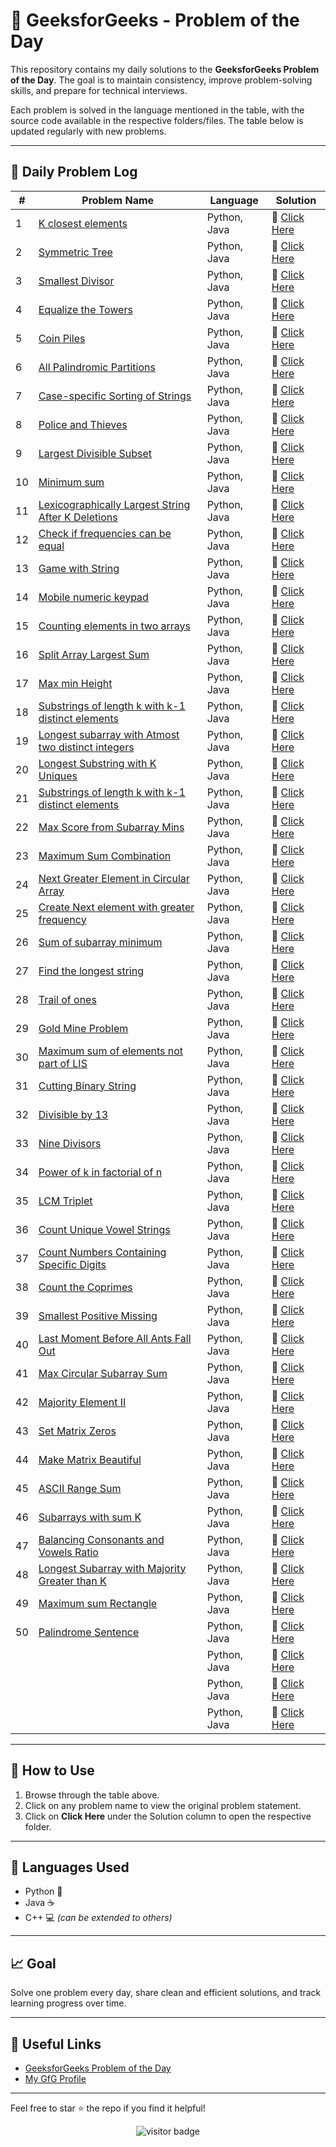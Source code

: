 # 🧠 GeeksforGeeks - Problem of the Day

This repository contains my daily solutions to the **GeeksforGeeks Problem of the Day**. The goal is to maintain consistency, improve problem-solving skills, and prepare for technical interviews.

Each problem is solved in the language mentioned in the table, with the source code available in the respective folders/files. The table below is updated regularly with new problems.

---

## 📅 Daily Problem Log

| #  | Problem Name | Language       | Solution        |
|----|--------------|----------------|-----------------|
| 1  | [K closest elements]() | Python, Java | 📂 [Click Here](./K_closest_elements) |
| 2  | [Symmetric Tree](https://www.geeksforgeeks.org/problems/symmetric-tree/1) | Python, Java | 📂 [Click Here](https://github.com/Vaibhav-12521/Problem-of-the-day-geeksforgeeks-/blob/main/Symmetric%20Tree.md) |
| 3  | [Smallest Divisor](https://www.geeksforgeeks.org/problems/smallest-divisor/1) | Python, Java | 📂 [Click Here](https://github.com/Vaibhav-12521/Problem-of-the-day-geeksforgeeks-/blob/main/Smallest%20Divisor.md) |
| 4  | [Equalize the Towers](https://www.geeksforgeeks.org/problems/equalize-the-towers2804/1) | Python, Java | 📂 [Click Here](https://github.com/Vaibhav-12521/Problem-of-the-day-geeksforgeeks-/blob/main/Equalize%20the%20Towers.md) |
| 5  | [Coin Piles](https://www.geeksforgeeks.org/problems/coin-piles5152/1) | Python, Java | 📂 [Click Here](https://github.com/Vaibhav-12521/Problem-of-the-day-geeksforgeeks-/blob/main/Coin%20Piles.md) |
| 6  | [All Palindromic Partitions](https://www.geeksforgeeks.org/problems/find-all-possible-palindromic-partitions-of-a-string/1) | Python, Java | 📂 [Click Here](https://github.com/Vaibhav-12521/Problem-of-the-day-geeksforgeeks-/blob/main/All%20Palindromic%20Partitions.md) |
| 7  | [Case-specific Sorting of Strings](https://www.geeksforgeeks.org/problems/case-specific-sorting-of-strings4845/1) | Python, Java | 📂 [Click Here](https://github.com/Vaibhav-12521/Problem-of-the-day-geeksforgeeks-/blob/main/Case-specific%20Sorting%20of%20Strings.md) |
| 8  | [Police and Thieves](https://www.geeksforgeeks.org/problems/police-and-thieves--141631/1) | Python, Java | 📂 [Click Here](https://github.com/Vaibhav-12521/Problem-of-the-day-geeksforgeeks-/blob/main/Police%20and%20Thieves.md) |
| 9  | [Largest Divisible Subset](https://www.geeksforgeeks.org/problems/largest-divisible-subset--170643/1) | Python, Java | 📂 [Click Here](https://github.com/Vaibhav-12521/Problem-of-the-day-geeksforgeeks-/blob/main/Largest%20Divisible%20Subset.md) |
| 10  | [Minimum sum](https://www.geeksforgeeks.org/problems/minimum-sum4058/1) | Python, Java | 📂 [Click Here](https://github.com/Vaibhav-12521/Problem-of-the-day-geeksforgeeks-/blob/main/Minimum%20sum.md) |
| 11  | [Lexicographically Largest String After K Deletions](https://www.geeksforgeeks.org/problems/lexicographically-largest-string-after-deleting-k-characters/1) | Python, Java | 📂 [Click Here](https://github.com/Vaibhav-12521/Problem-of-the-day-geeksforgeeks-/blob/main/Lexicographically%20Largest%20String%20After%20K%20Deletions.md) |
| 12  | [Check if frequencies can be equal](https://www.geeksforgeeks.org/problems/check-frequencies4211/1) | Python, Java | 📂 [Click Here](https://github.com/Vaibhav-12521/Problem-of-the-day-geeksforgeeks-/blob/main/Check%20if%20frequencies%20can%20be%20equal.md) |
| 13  | [Game with String](https://www.geeksforgeeks.org/problems/game-with-string4100/1) | Python, Java | 📂 [Click Here](https://github.com/Vaibhav-12521/Problem-of-the-day-geeksforgeeks-/blob/main/Game%20with%20String.md) |
| 14  | [Mobile numeric keypad](https://www.geeksforgeeks.org/problems/mobile-numeric-keypad5456/1) | Python, Java | 📂 [Click Here](https://github.com/Vaibhav-12521/Problem-of-the-day-geeksforgeeks-/blob/main/Mobile%20numeric%20keypad.md) |
| 15  | [Counting elements in two arrays](https://www.geeksforgeeks.org/problems/counting-elements-in-two-arrays/1) | Python, Java | 📂 [Click Here](https://github.com/Vaibhav-12521/Problem-of-the-day-geeksforgeeks-/blob/main/Counting%20elements%20in%20two%20arrays.md) |
| 16  | [Split Array Largest Sum](https://www.geeksforgeeks.org/problems/split-array-largest-sum--141634/1) | Python, Java | 📂 [Click Here](https://github.com/Vaibhav-12521/Problem-of-the-day-geeksforgeeks-/blob/main/Split%20Array%20Largest%20Sum.md) |
| 17  | [Max min Height](https://www.geeksforgeeks.org/problems/max-min-height--170647/1) | Python, Java | 📂 [Click Here](https://github.com/Vaibhav-12521/Problem-of-the-day-geeksforgeeks-/blob/main/Max%20min%20Height.md) |
| 18  | [Substrings of length k with k-1 distinct elements](https://www.geeksforgeeks.org/problems/substrings-of-length-k-with-k-1-distinct-elements/1) | Python, Java | 📂 [Click Here](https://github.com/Vaibhav-12521/Problem-of-the-day-geeksforgeeks-/blob/main/Substrings%20of%20length%20k%20with%20k-1%20distinct%20elements.md) |
| 19  | [Longest subarray with Atmost two distinct integers](https://www.geeksforgeeks.org/problems/fruit-into-baskets-1663137462/1) | Python, Java | 📂 [Click Here](https://github.com/Vaibhav-12521/Problem-of-the-day-geeksforgeeks-/blob/main/Longest%20subarray%20with%20Atmost%20two%20distinct%20integers.md) |
| 20  | [Longest Substring with K Uniques](https://www.geeksforgeeks.org/problems/longest-k-unique-characters-substring0853/1) | Python, Java | 📂 [Click Here](https://github.com/Vaibhav-12521/Problem-of-the-day-geeksforgeeks-/blob/main/Longest%20Substring%20with%20K%20Uniques.md) |
| 21  | [Substrings of length k with k-1 distinct elements](https://www.geeksforgeeks.org/problems/subarrays-with-at-most-k-distinct-integers/1) | Python, Java | 📂 [Click Here](https://github.com/Vaibhav-12521/Problem-of-the-day-geeksforgeeks-/blob/main/Subarrays%20With%20At%20Most%20K%20Distinct%20Integers.md) |
| 22  | [Max Score from Subarray Mins](https://www.geeksforgeeks.org/problems/max-sum-in-sub-arrays0824/1) | Python, Java | 📂 [Click Here](https://github.com/Vaibhav-12521/Problem-of-the-day-geeksforgeeks-/blob/main/Max%20Score%20from%20Subarray%20Mins.md) |
| 23  | [Maximum Sum Combination](https://www.geeksforgeeks.org/problems/maximum-sum-combination/1) | Python, Java | 📂 [Click Here](https://github.com/Vaibhav-12521/Problem-of-the-day-geeksforgeeks-/blob/main/Maximum%20Sum%20Combination.md) |
| 24  | [Next Greater Element in Circular Array](https://www.geeksforgeeks.org/problems/next-greater-element/1) | Python, Java | 📂 [Click Here](https://github.com/Vaibhav-12521/Problem-of-the-day-geeksforgeeks-/blob/main/Next%20Greater%20Element%20in%20Circular%20Array.md) |
| 25  | [Create Next element with greater frequency](https://www.geeksforgeeks.org/problems/next-element-with-greater-frequency--170637/1) | Python, Java | 📂 [Click Here](https://github.com/Vaibhav-12521/Problem-of-the-day-geeksforgeeks-/blob/main/Next%20element%20with%20greater%20frequency.md) |
| 26  | [Sum of subarray minimum](https://www.geeksforgeeks.org/problems/sum-of-subarray-minimum/1) | Python, Java | 📂 [Click Here](https://github.com/Vaibhav-12521/Problem-of-the-day-geeksforgeeks-/blob/main/Sum%20of%20subarray%20minimum.md) |
| 27  | [Find the longest string](https://www.geeksforgeeks.org/problems/find-the-longest-string--170645/1) | Python, Java | 📂 [Click Here](https://github.com/Vaibhav-12521/Problem-of-the-day-geeksforgeeks-/blob/main/Find%20the%20longest%20string.md) |
| 28  | [Trail of ones](https://www.geeksforgeeks.org/problems/trail-of-ones3242/1) | Python, Java | 📂 [Click Here](https://github.com/Vaibhav-12521/Problem-of-the-day-geeksforgeeks-/blob/main/Trail%20of%20ones.md) |
| 29  | [Gold Mine Problem](https://www.geeksforgeeks.org/problems/gold-mine-problem2608/1) | Python, Java | 📂 [Click Here](https://github.com/Vaibhav-12521/Problem-of-the-day-geeksforgeeks-/blob/main/Gold%20Mine%20Problem.md) |
| 30  | [Maximum sum of elements not part of LIS](https://www.geeksforgeeks.org/problems/maximum-sum-of-elements-not-part-of-lis/1) | Python, Java | 📂 [Click Here](https://github.com/Vaibhav-12521/Problem-of-the-day-geeksforgeeks-/blob/main/Maximum%20sum%20of%20elements%20not%20part%20of%20LIS.md) |
| 31  | [Cutting Binary String](https://www.geeksforgeeks.org/problems/cutting-binary-string1342/1) | Python, Java | 📂 [Click Here](https://github.com/Vaibhav-12521/Problem-of-the-day-geeksforgeeks-/blob/main/Cutting%20Binary%20String.md) |
| 32  | [Divisible by 13](https://www.geeksforgeeks.org/problems/divisible-by-13/1) | Python, Java | 📂 [Click Here](https://github.com/Vaibhav-12521/Problem-of-the-day-geeksforgeeks-/blob/main/Divisible%20by%2013.md) |
| 33  | [Nine Divisors](https://www.geeksforgeeks.org/problems/nine-divisors3751/1) | Python, Java | 📂 [Click Here](https://github.com/Vaibhav-12521/Problem-of-the-day-geeksforgeeks-/blob/main/Nine%20Divisors.md) |
| 34  | [Power of k in factorial of n](https://www.geeksforgeeks.org/problems/power-of-k-in-n-where-k-may-be-non-prime4206/1) | Python, Java | 📂 [Click Here](https://github.com/Vaibhav-12521/Problem-of-the-day-geeksforgeeks-/blob/main/Power%20of%20k%20in%20factorial%20of%20n.md) |
| 35  | [LCM Triplet](https://www.geeksforgeeks.org/problems/lcm-triplet1501/1) | Python, Java | 📂 [Click Here](https://github.com/Vaibhav-12521/Problem-of-the-day-geeksforgeeks-/blob/main/LCM%20Triplet.md) |
| 36  | [Count Unique Vowel Strings](https://www.geeksforgeeks.org/problems/count-unique-vowel-strings/1) | Python, Java | 📂 [Click Here](https://github.com/Vaibhav-12521/Problem-of-the-day-geeksforgeeks-/blob/main/Count%20Unique%20Vowel%20Strings.md) |
| 37  | [Count Numbers Containing Specific Digits](https://www.geeksforgeeks.org/problems/count-numbers-containing-specific-digits/1) | Python, Java | 📂 [Click Here](https://github.com/Vaibhav-12521/Problem-of-the-day-geeksforgeeks-/blob/main/Count%20Numbers%20Containing%20Specific%20Digits.md) |
| 38  | [Count the Coprimes](https://www.geeksforgeeks.org/problems/count-the-coprimes/1) | Python, Java | 📂 [Click Here](https://github.com/Vaibhav-12521/Problem-of-the-day-geeksforgeeks-/blob/main/Count%20the%20Coprimes.md) |
| 39  | [Smallest Positive Missing](https://www.geeksforgeeks.org/problems/smallest-positive-missing-number-1587115621/1) | Python, Java | 📂 [Click Here](https://github.com/Vaibhav-12521/Problem-of-the-day-geeksforgeeks-/blob/main/Smallest%20Positive%20Missing.md) |
| 40  | [Last Moment Before All Ants Fall Out](https://www.geeksforgeeks.org/problems/last-moment-before-all-ants-fall-out-of-a-plank/1) | Python, Java | 📂 [Click Here](https://github.com/Vaibhav-12521/Problem-of-the-day-geeksforgeeks-/blob/main/Last%20Moment%20Before%20All%20Ants%20Fall%20Out.md) |
| 41  | [Max Circular Subarray Sum](https://www.geeksforgeeks.org/problems/max-circular-subarray-sum-1587115620/1) | Python, Java | 📂 [Click Here](https://github.com/Vaibhav-12521/Problem-of-the-day-geeksforgeeks-/blob/main/Max%20Circular%20Subarray%20Sum.md) |
| 42  | [Majority Element II](https://www.geeksforgeeks.org/problems/majority-vote/1) | Python, Java | 📂 [Click Here](https://github.com/Vaibhav-12521/Problem-of-the-day-geeksforgeeks-/blob/main/Majority%20Element%20II.md) |
| 43  | [Set Matrix Zeros](https://www.geeksforgeeks.org/problems/set-matrix-zeroes/1) | Python, Java | 📂 [Click Here](https://github.com/Vaibhav-12521/Problem-of-the-day-geeksforgeeks-/blob/main/Set%20Matrix%20Zeros.md) |
| 44  | [Make Matrix Beautiful](https://www.geeksforgeeks.org/problems/make-matrix-beautiful-1587115620/1) | Python, Java | 📂 [Click Here](https://github.com/Vaibhav-12521/Problem-of-the-day-geeksforgeeks-/blob/main/Make%20Matrix%20Beautiful.md) |
| 45  | [ASCII Range Sum](https://www.geeksforgeeks.org/problems/ascii-range-sum/1) | Python, Java | 📂 [Click Here](https://github.com/Vaibhav-12521/Problem-of-the-day-geeksforgeeks-/blob/main/ASCII%20Range%20Sum.md) |
| 46  | [Subarrays with sum K](https://www.geeksforgeeks.org/problems/subarrays-with-sum-k/1) | Python, Java | 📂 [Click Here](https://github.com/Vaibhav-12521/Problem-of-the-day-geeksforgeeks-/blob/main/Subarrays%20with%20sum%20K.md) |
| 47  | [Balancing Consonants and Vowels Ratio](https://www.geeksforgeeks.org/problems/balancing-consonants-and-vowels-ratio/1) | Python, Java | 📂 [Click Here](https://github.com/Vaibhav-12521/Problem-of-the-day-geeksforgeeks-/blob/main/Balancing%20Consonants%20and%20Vowels%20Ratio.md) |
| 48  | [Longest Subarray with Majority Greater than K](https://www.geeksforgeeks.org/problems/longest-subarray-with-majority-greater-than-k/1) | Python, Java | 📂 [Click Here](https://github.com/Vaibhav-12521/Problem-of-the-day-geeksforgeeks-/blob/main/Longest%20Subarray%20with%20Majority%20Greater%20than%20K.md) |
| 49  | [Maximum sum Rectangle](https://www.geeksforgeeks.org/problems/maximum-sum-rectangle2948/1) | Python, Java | 📂 [Click Here](https://github.com/Vaibhav-12521/Problem-of-the-day-geeksforgeeks-/blob/main/Maximum%20sum%20Rectangle.md) |
| 50  | [Palindrome Sentence](https://www.geeksforgeeks.org/problems/string-palindromic-ignoring-spaces4723/1) | Python, Java | 📂 [Click Here](https://github.com/Vaibhav-12521/Problem-of-the-day-geeksforgeeks-/blob/main/Palindrome%20Sentence.md) |
|   | []() | Python, Java | 📂 [Click Here]() |
|   | []() | Python, Java | 📂 [Click Here]() |
|   | []() | Python, Java | 📂 [Click Here]() |


---

## 📌 How to Use

1. Browse through the table above.
2. Click on any problem name to view the original problem statement.
3. Click on **Click Here** under the Solution column to open the respective folder.

---

## 🚀 Languages Used

- Python 🐍
- Java ☕
- C++ 💻 *(can be extended to others)*

---

## 📈 Goal

Solve one problem every day, share clean and efficient solutions, and track learning progress over time.

---

## 🔗 Useful Links

- [GeeksforGeeks Problem of the Day](https://practice.geeksforgeeks.org/problem-of-the-day)
- [My GfG Profile](https://www.geeksforgeeks.org/user/vaibhavsingh12521/)

---

Feel free to star ⭐ the repo if you find it helpful!

<p align="center">
  <img src="https://visitor-badge.laobi.icu/badge?page_id=second-largest-problem" alt="visitor badge"/>

</p>
